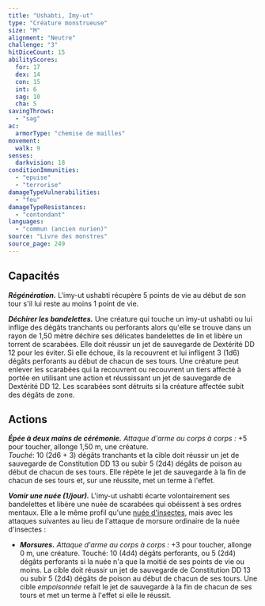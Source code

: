 ```yaml
---
title: "Ushabti, Imy-ut"
type: "Créature monstrueuse"
size: "M"
alignment: "Neutre"
challenge: "3"
hitDiceCount: 15
abilityScores:
  for: 17
  dex: 14
  con: 15
  int: 6
  sag: 10
  cha: 5
savingThrows:
  - "sag"
ac:
  armorType: "chemise de mailles"
movement:
  walk: 9
senses:
  darkvision: 18
conditionImmunities:
  - "epuise"
  - "terrorise"
damageTypeVulnerabilities:
  - "feu"
damageTypeResistances:
  - "contondant"
languages:
  - "commun (ancien nurien)"
source: "Livre des monstres"
source_page: 249
---
```

## Capacités
**_Régénération._** L'imy-ut ushabti récupère 5 points de vie au début de son tour s'il lui reste au moins 1 point de vie.

**_Déchirer les bandelettes._** Une créature qui touche un imy-ut ushabti ou lui inflige des dégâts tranchants ou perforants alors qu'elle se trouve dans un rayon de 1,50 mètre déchire ses délicates bandelettes de lin et libère un torrent de scarabées. Elle doit réussir un jet de sauvegarde de Dextérité DD 12 pour les éviter. Si elle échoue, ils la recouvrent et lui infligent 3 (1d6) dégâts perforants au début de chacun de ses tours. Une créature peut enlever les scarabées qui la recouvrent ou recouvrent un tiers affecté à portée en utilisant une action et réussissant un jet de sauvegarde de Dextérité DD 12. Les scarabées sont détruits si la créature affectée subit des dégâts de zone.

## Actions
**_Épée à deux mains de cérémonie._** _Attaque d'arme au corps à corps :_ +5 pour toucher, allonge 1,50 m, une créature.  
_Touché_: 10 (2d6 + 3) dégâts tranchants et la cible doit réussir un jet de sauvegarde de Constitution DD 13 ou subir 5 (2d4) dégâts de poison au début de chacun de ses tours. Elle répète le jet de sauvegarde à la fin de chacun de ses tours et, sur une réussite, met un terme à l'effet.

**_Vomir une nuée (1/jour)._** L'imy-ut ushabti écarte volontairement ses bandelettes et libère une nuée de scarabées qui obéissent à ses ordres mentaux. Elle a le même profil qu'une [nuée d'insectes](/bestiaire/nuee-d-insectes/), mais avec les attaques suivantes au lieu de l'attaque de morsure ordinaire de la nuée d'insectes :

* **_Morsures._** _Attaque d'arme au corps à corps :_ +3 pour toucher, allonge 0 m, une créature. Touché: 10 (4d4) dégâts perforants, ou 5 (2d4) dégâts perforants si la nuée n'a que la moitié de ses points de vie ou moins. La cible doit réussir un jet de sauvegarde de Constitution DD 13 ou subir 5 (2d4) dégâts de poison au début de chacun de ses tours. Une cible _empoisonnée_ refait le jet de sauvegarde à la fin de chacun de ses tours et met un terme à l'effet si elle le réussit.
